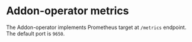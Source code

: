 # Addon-operator metrics

The Addon-operator implements Prometheus target at `/metrics` endpoint. The default port is `9650`.
